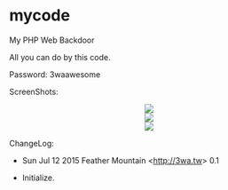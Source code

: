 # mycode
My PHP Web Backdoor

All you can do by this code.

Password: 3waawesome

ScreenShots:
<center>
  <img src="http://3wa.tw/mycode/0.png">
  <br>
  <img src="http://3wa.tw/mycode/1.png">
  <br>
  <img src="http://3wa.tw/mycode/2.png">
  <br>
</center>

ChangeLog:
* Sun Jul 12 2015 Feather Mountain &lt;http://3wa.tw&gt; 0.1
- Initialize.

